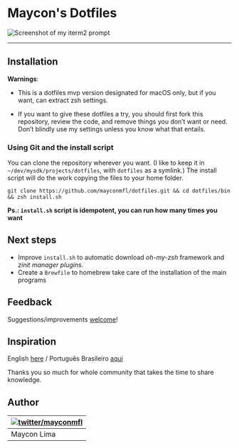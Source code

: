 # Maycon's Dotfiles

![Screenshot of my iterm2 prompt](https://i.imgur.com/gllHjxF.png)

---

## Installation

**Warnings**: 

- This is a dotfiles mvp version designated for macOS only, but if you want, can extract zsh settings.

- If you want to give these dotfiles a try, you should first fork this repository, review the code, and remove things you don’t want or need. Don’t blindly use my settings unless you know what that entails.

 

### Using Git and the install script

You can clone the repository wherever you want. (I like to keep it in `~/dev/mysdk/projects/dotfiles`, with `dotfiles` as a symlink.) The install script will do the work copying the files to your home folder.

```shell
git clone https://github.com/mayconmfl/dotfiles.git && cd dotfiles/bin && zsh install.sh
```

**Ps.: `install.sh` script is idempotent, you can run how many times you want**




## Next steps

- Improve `install.sh` to automatic download _oh-my-zsh_ framework and _zinit manager plugins_. 
- Create a `Brewfile` to homebrew take care of the installation of the main programs




## Feedback

Suggestions/improvements [welcome](https://github.com/mathiasbynens/dotfiles/issues)!




## Inspiration

English [here](INSPIRATION_EN_US.md) / Português Brasileiro [aqui](INSPIRATION_PT_BR.md)

Thanks you so much for whole community that takes the time to share knowledge.




## Author

| [![twitter/mayconmfl](https://pbs.twimg.com/profile_images/1278829423387643904/7fEvIvlg_bigger.jpg)](http://twitter.com/mayconmfl "Follow @mayconmfl on Twitter")  |
|---|
| Maycon Lima |

